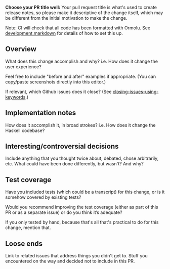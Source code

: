 **Choose your PR title well:** Your pull request title is what's used to create release notes, so please make it descriptive of the change itself, which may be different from the initial motivation to make the change.

Note: CI will check that all code has been formatted with Ormolu. See [development.markdown](https://github.com/unisonweb/unison/blob/trunk/development.markdown) for details of how to set this up.

## Overview

What does this change accomplish and why? i.e. How does it change the user experience?

Feel free to include "before and after" examples if appropriate. (You can copy/paste screenshots directly into this editor.)

If relevant, which Github issues does it close? (See [closing-issues-using-keywords](https://help.github.com/en/enterprise/2.16/user/github/managing-your-work-on-github/closing-issues-using-keywords).)

## Implementation notes

How does it accomplish it, in broad strokes? i.e. How does it change the Haskell codebase?

## Interesting/controversial decisions

Include anything that you thought twice about, debated, chose arbitrarily, etc. 
What could have been done differently, but wasn't? And why?

## Test coverage

Have you included tests (which could be a transcript) for this change, or is it somehow covered by existing tests? 

Would you recommend improving the test coverage (either as part of this PR or as a separate issue) or do you think it’s adequate?

If you only tested by hand, because that's all that's practical to do for this change, mention that.

## Loose ends

Link to related issues that address things you didn't get to. Stuff you encountered on the way and decided not to include in this PR.
